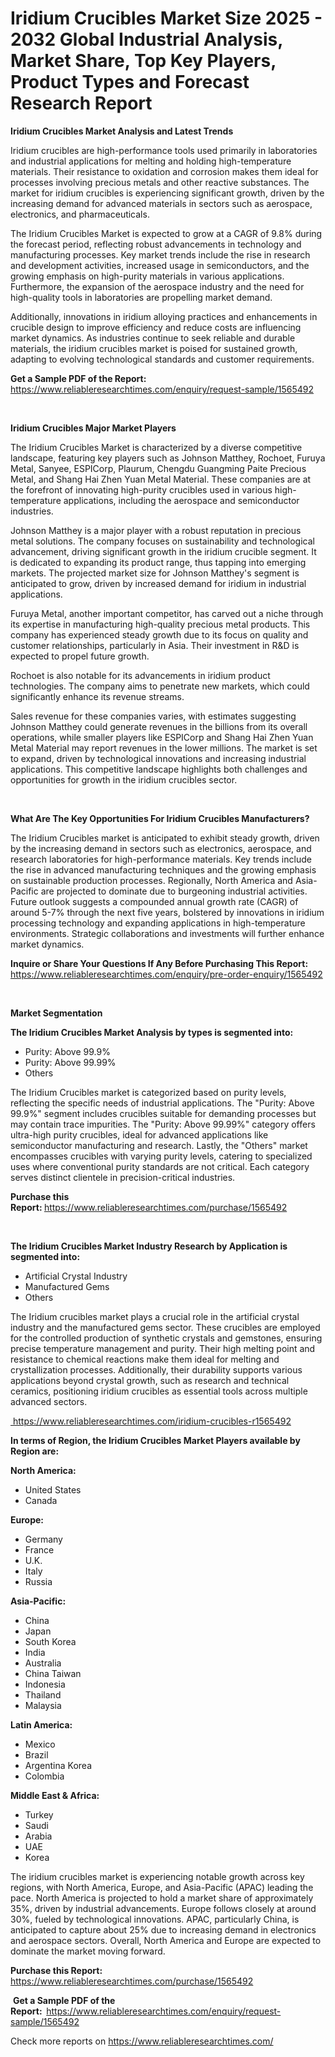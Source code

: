 <p><h1>Iridium Crucibles Market Size 2025 - 2032 Global Industrial Analysis, Market Share, Top Key Players, Product Types and Forecast Research Report</h1></p><p><strong>Iridium Crucibles Market Analysis and Latest Trends</strong></p>
<p><p>Iridium crucibles are high-performance tools used primarily in laboratories and industrial applications for melting and holding high-temperature materials. Their resistance to oxidation and corrosion makes them ideal for processes involving precious metals and other reactive substances. The market for iridium crucibles is experiencing significant growth, driven by the increasing demand for advanced materials in sectors such as aerospace, electronics, and pharmaceuticals.</p><p>The Iridium Crucibles Market is expected to grow at a CAGR of 9.8% during the forecast period, reflecting robust advancements in technology and manufacturing processes. Key market trends include the rise in research and development activities, increased usage in semiconductors, and the growing emphasis on high-purity materials in various applications. Furthermore, the expansion of the aerospace industry and the need for high-quality tools in laboratories are propelling market demand. </p><p>Additionally, innovations in iridium alloying practices and enhancements in crucible design to improve efficiency and reduce costs are influencing market dynamics. As industries continue to seek reliable and durable materials, the iridium crucibles market is poised for sustained growth, adapting to evolving technological standards and customer requirements.</p></p>
<p><strong>Get a Sample PDF of the Report:&nbsp;</strong> <a href="https://www.reliableresearchtimes.com/enquiry/request-sample/1565492?utm_campaign=2308&utm_medium=2&utm_source=Github&utm_content=ia&utm_term=15022025&utm_id=iridium-crucibles">https://www.reliableresearchtimes.com/enquiry/request-sample/1565492</a></p>
<p>&nbsp;</p>
<p><strong>Iridium Crucibles Major Market Players</strong></p>
<p><p>The Iridium Crucibles Market is characterized by a diverse competitive landscape, featuring key players such as Johnson Matthey, Rochoet, Furuya Metal, Sanyee, ESPICorp, Plaurum, Chengdu Guangming Paite Precious Metal, and Shang Hai Zhen Yuan Metal Material. These companies are at the forefront of innovating high-purity crucibles used in various high-temperature applications, including the aerospace and semiconductor industries.</p><p>Johnson Matthey is a major player with a robust reputation in precious metal solutions. The company focuses on sustainability and technological advancement, driving significant growth in the iridium crucible segment. It is dedicated to expanding its product range, thus tapping into emerging markets. The projected market size for Johnson Matthey's segment is anticipated to grow, driven by increased demand for iridium in industrial applications.</p><p>Furuya Metal, another important competitor, has carved out a niche through its expertise in manufacturing high-quality precious metal products. This company has experienced steady growth due to its focus on quality and customer relationships, particularly in Asia. Their investment in R&D is expected to propel future growth.</p><p>Rochoet is also notable for its advancements in iridium product technologies. The company aims to penetrate new markets, which could significantly enhance its revenue streams.</p><p>Sales revenue for these companies varies, with estimates suggesting Johnson Matthey could generate revenues in the billions from its overall operations, while smaller players like ESPICorp and Shang Hai Zhen Yuan Metal Material may report revenues in the lower millions. The market is set to expand, driven by technological innovations and increasing industrial applications. This competitive landscape highlights both challenges and opportunities for growth in the iridium crucibles sector.</p></p>
<p>&nbsp;</p>
<p><strong>What Are The Key Opportunities For Iridium Crucibles Manufacturers?</strong></p>
<p><p>The Iridium Crucibles market is anticipated to exhibit steady growth, driven by the increasing demand in sectors such as electronics, aerospace, and research laboratories for high-performance materials. Key trends include the rise in advanced manufacturing techniques and the growing emphasis on sustainable production processes. Regionally, North America and Asia-Pacific are projected to dominate due to burgeoning industrial activities. Future outlook suggests a compounded annual growth rate (CAGR) of around 5-7% through the next five years, bolstered by innovations in iridium processing technology and expanding applications in high-temperature environments. Strategic collaborations and investments will further enhance market dynamics.</p></p>
<p><strong>Inquire or Share Your Questions If Any Before Purchasing This Report:</strong> <a href="https://www.reliableresearchtimes.com/enquiry/pre-order-enquiry/1565492?utm_campaign=2308&utm_medium=2&utm_source=Github&utm_content=ia&utm_term=15022025&utm_id=iridium-crucibles">https://www.reliableresearchtimes.com/enquiry/pre-order-enquiry/1565492</a></p>
<p>&nbsp;</p>
<p><strong>Market Segmentation</strong></p>
<p><strong>The Iridium Crucibles Market Analysis by types is segmented into:</strong></p>
<p><ul><li>Purity: Above 99.9%</li><li>Purity: Above 99.99%</li><li>Others</li></ul></p>
<p><p>The Iridium Crucibles market is categorized based on purity levels, reflecting the specific needs of industrial applications. The "Purity: Above 99.9%" segment includes crucibles suitable for demanding processes but may contain trace impurities. The "Purity: Above 99.99%" category offers ultra-high purity crucibles, ideal for advanced applications like semiconductor manufacturing and research. Lastly, the "Others" market encompasses crucibles with varying purity levels, catering to specialized uses where conventional purity standards are not critical. Each category serves distinct clientele in precision-critical industries.</p></p>
<p><strong>Purchase this Report:&nbsp;</strong><a href="https://www.reliableresearchtimes.com/purchase/1565492?utm_campaign=2308&utm_medium=2&utm_source=Github&utm_content=ia&utm_term=15022025&utm_id=iridium-crucibles">https://www.reliableresearchtimes.com/purchase/1565492</a></p>
<p>&nbsp;</p>
<p><strong>The Iridium Crucibles Market Industry Research by Application is segmented into:</strong></p>
<p><ul><li>Artificial Crystal Industry</li><li>Manufactured Gems</li><li>Others</li></ul></p>
<p><p>The Iridium crucibles market plays a crucial role in the artificial crystal industry and the manufactured gems sector. These crucibles are employed for the controlled production of synthetic crystals and gemstones, ensuring precise temperature management and purity. Their high melting point and resistance to chemical reactions make them ideal for melting and crystallization processes. Additionally, their durability supports various applications beyond crystal growth, such as research and technical ceramics, positioning iridium crucibles as essential tools across multiple advanced sectors.</p></p>
<p><a href="https://www.reliableresearchtimes.com/iridium-crucibles-r1565492?utm_campaign=2308&utm_medium=2&utm_source=Github&utm_content=ia&utm_term=15022025&utm_id=iridium-crucibles">&nbsp;https://www.reliableresearchtimes.com/iridium-crucibles-r1565492</a></p>
<p><strong>In terms of Region, the Iridium Crucibles Market Players available by Region are:</strong></p>
<p>
    <p> <strong> North America: </strong>
        <ul>
            <li>United States</li>
            <li>Canada</li>
        </ul>
        </p> 
    <p> <strong> Europe: </strong>
        <ul>
            <li>Germany</li>
            <li>France</li>
            <li>U.K.</li>
            <li>Italy</li>
            <li>Russia</li>
        </ul>
        </p> 
    <p> <strong> Asia-Pacific: </strong>
        <ul>
            <li>China</li>
            <li>Japan</li>
            <li>South Korea</li>
            <li>India</li>
            <li>Australia</li>
            <li>China Taiwan</li>
            <li>Indonesia</li>
            <li>Thailand</li>
            <li>Malaysia</li>
        </ul>
        </p> 
    <p> <strong> Latin America: </strong>
        <ul>
            <li>Mexico</li>
            <li>Brazil</li>
            <li>Argentina Korea</li>
            <li>Colombia</li>
        </ul>
        </p> 
    <p> <strong> Middle East & Africa: </strong>
        <ul>
            <li>Turkey</li>
            <li>Saudi</li>
            <li>Arabia</li>
            <li>UAE</li>
            <li>Korea</li>
        </ul>
    </p>
    </p>
<p><p>The iridium crucibles market is experiencing notable growth across key regions, with North America, Europe, and Asia-Pacific (APAC) leading the pace. North America is projected to hold a market share of approximately 35%, driven by industrial advancements. Europe follows closely at around 30%, fueled by technological innovations. APAC, particularly China, is anticipated to capture about 25% due to increasing demand in electronics and aerospace sectors. Overall, North America and Europe are expected to dominate the market moving forward.</p></p>
<p><strong>Purchase this Report: </strong><a href="https://www.reliableresearchtimes.com/purchase/1565492?utm_campaign=2308&utm_medium=2&utm_source=Github&utm_content=ia&utm_term=15022025&utm_id=iridium-crucibles">https://www.reliableresearchtimes.com/purchase/1565492</a></p>
<p>&nbsp;<strong>Get a Sample PDF of the Report:&nbsp;&nbsp;</strong><a href="https://www.reliableresearchtimes.com/enquiry/request-sample/1565492?utm_campaign=2308&utm_medium=2&utm_source=Github&utm_content=ia&utm_term=15022025&utm_id=iridium-crucibles">https://www.reliableresearchtimes.com/enquiry/request-sample/1565492</a></p>
<p><strong></strong></p>
<p>Check more reports on <a href="https://www.reliableresearchtimes.com/?utm_campaign=2308&utm_medium=2&utm_source=Github&utm_content=ia&utm_term=15022025&utm_id=iridium-crucibles">https://www.reliableresearchtimes.com/</a></p>